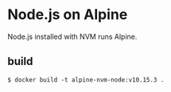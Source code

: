 # Node.js on Alpine

Node.js installed with NVM runs Alpine.

## build

```
$ docker build -t alpine-nvm-node:v10.15.3 .
```